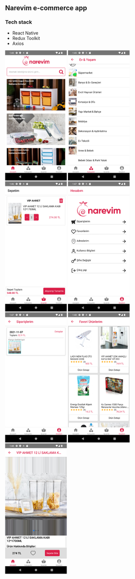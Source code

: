 ## Narevim e-commerce app

### Tech stack

- React Native
- Redux Toolkit
- Axios

<img src="./src/assets/screenshots/Screenshot_1670237149.png"  width="200" title="hover text">
<img src="./src/assets/screenshots/Screenshot_1670237165.png"  width="200" title="hover text">
<img src="./src/assets/screenshots/Screenshot_1670237202.png"  width="200" title="hover text">
<img src="./src/assets/screenshots/Screenshot_1670237278.png"  width="200" title="hover text">
<img src="./src/assets/screenshots/Screenshot_1670237283.png"  width="200" title="hover text">
<img src="./src/assets/screenshots/Screenshot_1670237299.png"  width="200" title="hover text">
<img src="./src/assets/screenshots/Screenshot_1670237317.png"  width="200" title="hover text">
